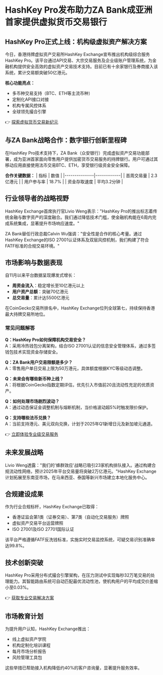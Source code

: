# HashKey Pro发布助力ZA Bank成亚洲首家提供虚拟货币交易银行

## HashKey Pro正式上线：机构级虚拟资产解决方案

今日，香港持牌虚拟资产交易所HashKey Exchange宣布推出机构级综合服务HashKey Pro。该平台通过API交易、大宗交易服务及企业级账户管理系统，为金融机构提供安全高效的虚拟资产交易技术支持。目前已有十余家银行及券商接入该系统，累计交易额突破50亿港元。

**核心功能亮点：**
- 多币种交易支持（BTC、ETH等主流币种）
- 定制化API接口对接
- 机构专属风控体系
- 全球领先撮合引擎

👉 [探索虚拟货币交易新纪元](https://bit.ly/okx_welcome)

## 与ZA Bank战略合作：数字银行创新里程碑

在HashKey Pro技术支持下，ZA Bank（众安银行）完成虚拟资产交易功能部署，成为亚洲首家面向零售用户提供加密货币交易服务的持牌银行。用户可通过其移动应用直接使用法币交易BTC、ETH，享受银行级资金安全保障。

**合作关键数据：**
| 指标          | 数值        |
|---------------|-------------|
| 首周交易量    | 2.3亿港元   |
| 用户参与率    | 18.7%       |
| 资金存取速度  | 平均3.2分钟 |

## 行业领导者的战略视野

HashKey Exchange首席执行官Livio Weng表示："HashKey Pro的推出标志着传统金融与数字资产的深度融合。我们通过降低技术门槛，使金融机构能在6周内完成系统集成，显著提升市场响应速度。"

ZA Bank替任行政总裁Calvin Wu强调："安全性是合作的核心考量。通过HashKey Exchange的ISO 27001认证体系及双层风控机制，我们构建了符合FATF标准的合规交易环境。"

## 市场影响与数据表现

自11月以来平台数据呈现爆发式增长：
- **周资金流入**：稳定增长至10亿港元以上
- **用户资产总额**：突破70亿港元
- **总交易量**：累计达5500亿港元

在CoinGecko交易所排名中，HashKey Exchange位列全球第七，持续保持香港最大持牌交易所地位。

### 常见问题解答

**Q：HashKey Pro如何保障机构交易安全？**  
A：采用冷热钱包分离架构，结合ISO 27001认证的信息安全管理体系，通过多签钱包技术实现资金存储安全。

**Q：ZA Bank用户交易限额是多少？**  
A：零售用户单日交易上限为50万港元，具体额度根据KYC等级动态调整。

**Q：未来会有哪些新币种上线？**  
A：将根据CoinGecko指数定期评估，优先引入市值前20且流动性充足的优质资产。

**Q：如何处理市场剧烈波动？**  
A：通过动态保证金调整机制与熔断机制，当价格波动超5%时触发限价保护。

**Q：支持哪些法币兑换？**  
A：当前支持港元、美元双向兑换，计划于2025年Q1新增日元及新加坡元通道。

👉 [立即体验专业级交易服务](https://bit.ly/okx_welcome)

## 未来发展战略

Livio Weng透露："我们的'蜂群效应'战略已吸引23家机构排队接入。通过构建合规流动性网络，预计2025年平台交易量将突破2万亿港元。"HashKey Exchange计划拓展至东南亚市场，在马来西亚、泰国等新兴市场建立本地化服务中心。

## 合规建设成果

作为行业合规标杆，HashKey Exchange已取得：
- 香港证监会第1类（证券交易）、第7类（自动化交易服务）牌照
- 虚拟资产交易平台运营牌照
- ISO 27001及ISO 27701国际认证

该平台严格遵循FATF反洗钱标准，实施实时交易监控系统，可疑交易识别准确率达99.8%。

## 技术创新突破

HashKey Pro采用分布式撮合引擎架构，在压力测试中实现每秒32万笔交易的处理能力。其智能路由系统可自动匹配最优流动性池，使机构用户的平均成交价差缩小至0.03%。

👉 [获取专业交易解决方案](https://bit.ly/okx_welcome)

## 市场教育计划

为提升用户认知，HashKey Exchange推出：
- 线上虚拟资产学院
- 机构定制化培训课程
- 每月市场分析报告
- 风险管理工具包

这些举措已帮助接入机构降低约40%的客户咨询量，显著提升服务效率。
